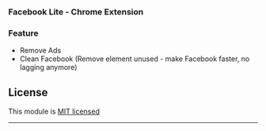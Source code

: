 ### Facebook Lite - Chrome Extension

### Feature
* Remove Ads
* Clean Facebook (Remove element unused - make Facebook faster, no lagging anymore)

## License

This module is [MIT licensed](./LICENSE)

---